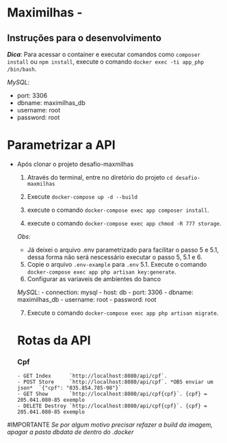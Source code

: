 # Maximilhas -
## Instruções para o desenvolvimento

***Dica***: Para acessar o container e executar comandos como `composer install` ou `npm install`, execute o comando `docker exec -ti app_php /bin/bash`.

*MySQL*:  

- port: 3306
- dbname: maximilhas_db
- username: root
- password: root

# Parametrizar a API

- Após clonar o projeto desafio-maxmilhas
   1. Através do terminal, entre no diretório do projeto `cd desafio-maxmilhas`
   2. Execute `docker-compose up -d --build`

   3. execute o comando `docker-compose exec app composer install`.
   4. execute o comando `docker-compose exec app chmod -R 777 storage`.

   *Obs*:
    - Já deixei o arquivo .env parametrizado para facilitar o passo 5 e 5.1, dessa forma não será nescessário executar o passo 5, 5.1 e 6.

   5. Copie o arquivo `.env-example` para `.env`
   5.1. Execute o comando `docker-compose exec app php artisan key:generate`.
   6. Configurar as variaveis de ambientes do banco    
   
   *MySQL*:
      - connection: mysql
      - host: db
      - port: 3306
      - dbname: maximilhas_db
      - username: root
      - password: root

   7. Execute o comando `docker-compose exec app php artisan migrate`.
   
   # Rotas da API

   ### Cpf
      - GET Index      `http://localhost:8080/api/cpf`. 
      - POST Store     `http://localhost:8080/api/cpf`. *OBS enviar um json*  `{"cpf": "035.854.785-98"}`
      - GET Show       `http://localhost:8080/api/cpf{cpf}`. {cpf} = 205.041.080-85 exemplo
      - DELETE Destroy `http://localhost:8080/api/cpf{cpf}`. {cpf} = 205.041.080-85 exemplo


#IMPORTANTE
*Se por algum motivo precisar refazer a build da imagem, apagar a pasta dbdata de dentro do .docker*
